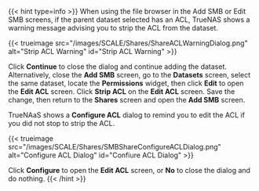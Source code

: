 &NewLine;

{{< hint type=info >}}
When using the file browser in the Add SMB or Edit SMB screens, if the parent dataset selected has an ACL, TrueNAS shows a warning message advising you to strip the ACL from the dataset. 

{{< trueimage src="/images/SCALE/Shares/ShareACLWarningDialog.png" alt="Strip ACL Warning" id="Strip ACL Warning" >}}

Click **Continue** to close the dialog and continue adding the dataset.
Alternatively, close the **Add SMB** screen, go to the **Datasets** screen, select the same dataset, locate the **Permissions** widget, then click **Edit** to open the **Edit ACL** screen.
Click **Strip ACL** on the **Edit ACL** screen. Save the change, then return to the **Shares** screen and open the **Add SMB** screen.

TrueNAaS shows a **Configure ACL** dialog to remind you to edit the ACL if you did not stop to strip the ACL.

{{< trueimage src="/images/SCALE/Shares/SMBShareConfigureACLDialog.png" alt="Configure ACL Dialog" id="Confiure ACL Dialog" >}}

Click **Configure** to open the **Edit ACL** screen, or **No** to close the dialog and do nothing.
{{< /hint >}}